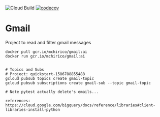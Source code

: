 ![Cloud Build](https://github.com/mchirico/gmail/workflows/Cloud%20Build/badge.svg?branch=master)
[![codecov](https://codecov.io/gh/mchirico/gmail/branch/master/graph/badge.svg)](https://codecov.io/gh/mchirico/gmail)
# Gmail

Project to read and filter gmail messages

```
docker pull gcr.io/mchirico/gmail:ai
docker run gcr.io/mchirico/gmail:ai


# Topics and Subs
# Project: quickstart-1586788855488
gcloud pubsub topics create gmail-topic
gcloud pubsub subscriptions create gmail-sub --topic gmail-topic

# Note pytest actually delete's emails...

references:
https://cloud.google.com/bigquery/docs/reference/libraries#client-libraries-install-python

```


